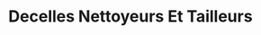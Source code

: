 ---
title: "Decelles Nettoyeurs Et Tailleurs"
url: /montreal/decelles-nettoyeurs-et-tailleurs/
shop: laundry
---